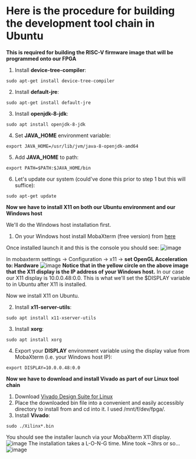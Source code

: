 # Here is the procedure for building the development tool chain in Ubuntu

__This is required for building the RISC-V firmware image that will be programmed onto our FPGA__

1. Install **device-tree-compiler**:
```
sudo apt-get install device-tree-compiler
```
2. Install **default-jre**:
```
sudo apt-get install default-jre
```
3. Install **openjdk-8-jdk**:
```
sudo apt install openjdk-8-jdk
```
4. Set **JAVA_HOME** environment variable:
```
export JAVA_HOME=/usr/lib/jvm/java-8-openjdk-amd64
```
5. Add **JAVA_HOME** to path:
```
export PATH=$PATH:$JAVA_HOME/bin
```
6. Let's update our system (could've done this prior to step 1 but this will suffice):
```
sudo apt-get update
```
__Now we have to install X11 on both our Ubuntu environment and our Windows host__

We'll do the Windows host installation first.

1. On your Windows host install MobaXterm (free version) from [here](https://mobaxterm.mobatek.net/download.html)

Once installed launch it and this is the console you should see:
![image](https://user-images.githubusercontent.com/8312541/132576783-59ea90e4-c32a-4f97-b6d8-6c94ceb5b498.png)

In mobaxterm settings -> Configuration -> x11 -> **set OpenGL Acceleration to: Hardware**
![image](https://user-images.githubusercontent.com/8312541/132580412-290d6166-2765-42c5-977d-0befb85084bd.png)
**Notice that in the yellow circle on the above image that the X11 display is the IP address of your Windows host.**
In our case our X11 display is 10.0.0.48:0.0.  This is what we'll set the $DISPLAY variable to in Ubuntu after X11 is installed.

Now we install X11 on Ubuntu.

2. Install **x11-server-utils**:
```
sudo apt install x11-xserver-utils
```
3. Install **xorg**:
```
sudo apt install xorg
```
4. Export your **DISPLAY** environment variable using the display value from MobaXterm (i.e. your Windows host IP):
```
export DISPLAY=10.0.0.48:0.0
```

__Now we have to download and install Vivado as part of our Linux tool chain__

1.  Download [Vivado Design Suite for Linux](https://www.xilinx.com/member/forms/download/xef.html?filename=Xilinx_Unified_2020.1_0602_1208_Lin64.bin)
2.  Place the downloaded bin file into a convenient and easily accessibly directory to install from and cd into it.  I used /mnt/f/dev/fpga/.
3.  Install **Vivado**:
```
sudo ./Xilinx*.bin
```
You should see the installer launch via your MobaXterm X11 display.
![image](https://user-images.githubusercontent.com/8312541/132583558-94566558-4130-4823-8eea-a22bc2551a31.png)
The installation takes a L-O-N-G time.  Mine took ~3hrs or so...
![image](https://user-images.githubusercontent.com/8312541/132583699-1089bfec-d2de-4d65-9d4e-d49b7b2ac7f0.png)
